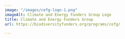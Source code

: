 ```yaml
---
image: "/images/cefg-logo-1.png"
imageAlt: Climate and Energy Funders Group Logo
title: Climate and Energy Funders Group
url: https://biodiversityfunders.org/programs/cefg/

---
```

